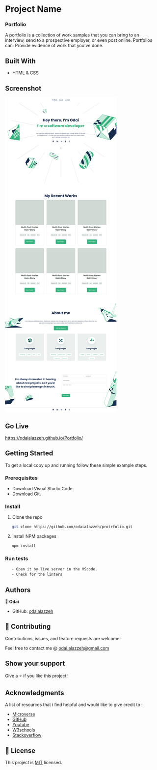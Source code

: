 
[](https://img.shields.io/badge/Microverse-blueviolet)

# Project Name

 ### Portfolio
 
 A portfolio is a collection of work samples that you can bring to an interview, send to a prospective employer, or even post online. Portfolios can: Provide evidence of work that you've done.

## Built With

- HTML & CSS

## Screenshot

![mobile-setup-portfolio](images-desk/screenshot.png)

## Go Live 
https://odaialazzeh.github.io/Portfolio/


## Getting Started

To get a local copy up and running follow these simple example steps.


### Prerequisites
- Download Visual Studio Code.
- Download Git.

### Install

1. Clone the repo
```sh
   git clone https://github.com/odaialazzeh/protrfolio.git
```
2. Install NPM packages
```sh
   npm install
```

### Run tests
 ```sh
    - Open it by live server in the VScode.
    - Check for the linters
 ```


## Authors

👤 **Odai**

- GitHub: [odaialazzeh](https://github.com/odaialazzeh)


## 🤝 Contributing

Contributions, issues, and feature requests are welcome!

Feel free to contact me @ odai.alazzeh@gmail.com

## Show your support

Give a ⭐️ if you like this project!

## Acknowledgments

A list of resources that i find helpful and would like to give credit to :

- [Microverse ](https://www.microverse.org)
- [GitHub ](https://www.github.com)
- [Youtube ](https://www.youtube.com)
- [W3schools ](https://www.w3schools.com)
- [Stackoverflow ](https://stackoverflow.com)

## 📝 License

This project is [MIT](https://github.com/odaialazzeh/Portfolio/blob/main/LICENSE) licensed.

